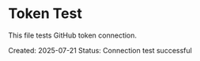 # Token Test

This file tests GitHub token connection.

Created: 2025-07-21
Status: Connection test successful
